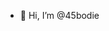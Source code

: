 - 👋 Hi, I’m @45bodie

<!---
45bodie/45bodie is a ✨ special ✨ repository because its `README.md` (this file) appears on your GitHub profile.
You can click the Preview link to take a look at your changes.
--->
